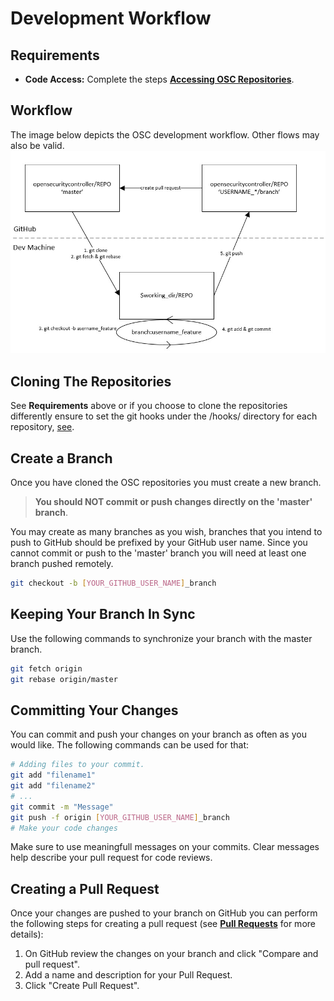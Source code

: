 # Development Workflow

## Requirements

 - **Code Access:**  Complete the steps **[Accessing OSC Repositories](repo_access.md)**.


## Workflow
The image below depicts the OSC development workflow. Other flows may also be valid.
![](./images/dev_flow.jpg)


## Cloning The Repositories
See **Requirements** above or if you choose to clone the repositories differently ensure to set the git hooks under the /hooks/ directory for each repository, [see](./scripts/clone-repos.sh).  

## Create a Branch
Once you have cloned the OSC repositories you must create a new branch. 
> **You should NOT commit or push changes directly on the 'master' branch**.

You may create as many branches as you wish, branches that you intend to push to GitHub should be prefixed by your GitHub user name. Since you cannot commit or push to the 'master' branch you will need at least one branch pushed remotely. 
```sh
git checkout -b [YOUR_GITHUB_USER_NAME]_branch
```
## Keeping Your Branch In Sync

Use the following commands to synchronize your branch with the master branch.
```sh
git fetch origin
git rebase origin/master
```

## Committing Your Changes

You can commit and push your changes on your branch as often as you would like. 
The following commands can be used for that:


```sh
# Adding files to your commit.
git add "filename1"
git add "filename2"
# ...
git commit -m "Message"
git push -f origin [YOUR_GITHUB_USER_NAME]_branch
# Make your code changes
```

Make sure to use meaningfull messages on your commits. Clear messages help describe your pull request for code reviews.


## Creating a Pull Request
Once your changes are pushed to your branch on GitHub you can perform the following steps for creating a pull request (see **[Pull Requests](pull_requests.md)** for more details):

1.	On GitHub review the changes on your branch and click "Compare and pull request".
2.	Add a name and description for your Pull Request.
3.	Click "Create Pull Request".

